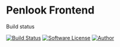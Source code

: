 # Penlook Frontend

Build status

[![Build Status](https://travis-ci.org/penlook/frontend.svg?branch=master)](https://travis-ci.org/penlook/frontend) [![Software License](https://img.shields.io/badge/license-GNU-blue.svg?style=flat)](LICENSE.md) [![Author](http://img.shields.io/badge/author-penlook-red.svg?style=flat)](https://github.com/penlook)
